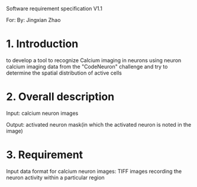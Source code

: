 Software requirement specification   V1.1

For:
By: Jingxian Zhao

# 1.	Introduction 
to develop a tool to recognize Calcium imaging in neurons using neuron calcium imaging 
data from the "CodeNeuron" challenge and try to determine the spatial distribution of 
active cells

# 2.	Overall description
Input: calcium neuron images

Output: activated neuron mask(in which the activated neuron is noted in the image)

# 3.	Requirement
Input data format for calcium neuron images: TIFF images recording the neuron activity within a particular region

